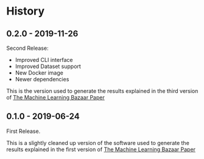 # History

## 0.2.0 - 2019-11-26

Second Release:

* Improved CLI interface
* Improved Dataset support
* New Docker image
* Newer dependencies

This is the version used to generate the results explained in the third version of [
The Machine Learning Bazaar Paper](https://arxiv.org/abs/1905.08942v3)

## 0.1.0 - 2019-06-24

First Release.

This is a slightly cleaned up version of the software used to generate the results
explained in the first version of [The Machine Learning Bazaar Paper](
https://arxiv.org/abs/1905.08942v1)
